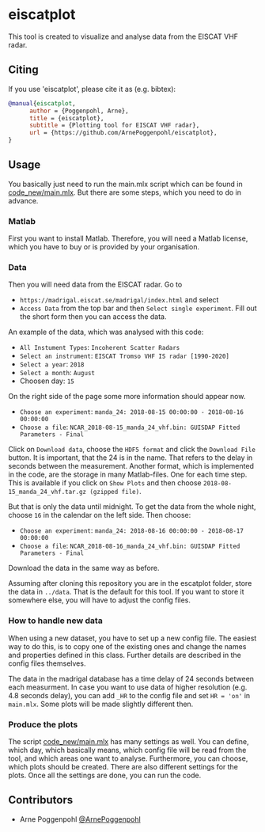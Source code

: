 # eiscatplot
This tool is created to visualize and analyse data from the EISCAT VHF radar.

## Citing
If you use 'eiscatplot', please cite it as (e.g. bibtex):
```bibtex
@manual{eiscatplot,
      author = {Poggenpohl, Arne},
      title = {eiscatplot},
      subtitle = {Plotting tool for EISCAT VHF radar},
      url = {https://github.com/ArnePoggenpohl/eiscatplot},
}
```

## Usage

You basically just need to run the main.mlx script which can be found in [code_new/main.mlx](code_new/main.mlx).
But there are some steps, which you need to do in advance.

### Matlab
First you want to install Matlab. Therefore, you will need a Matlab license, which you have to 
buy or is provided by your organisation.

### Data
Then you will need data from the EISCAT radar. Go to 

* `https://madrigal.eiscat.se/madrigal/index.html` and select
* `Access Data` from the top bar and then `Select single experiment`. Fill out the short form then you can access the data.

An example of the data, which was analysed with this code:

* `All Instument Types`: `Incoherent Scatter Radars`
* `Select an instrument`: `EISCAT Tromso VHF IS radar [1990-2020]`
* `Select a year`: `2018`
* `Select a month`: `August`
* Choosen day: `15`

On the right side of the page some more information should appear now.

* `Choose an experiment`: `manda_24: 2018-08-15 00:00:00 - 2018-08-16 00:00:00`
* `Choose a file`: `NCAR_2018-08-15_manda_24_vhf.bin: GUISDAP Fitted Parameters - Final`


Click on `Download data`, choose the `HDF5 format` and click the `Download File` button.
It is important, that the 24 is in the name. That refers to the delay in seconds between the
measurement.
Another format, which is implemented in the code, are the storage in many Matlab-files.
One for each time step. This is available if you click on `Show Plots` and then choose 
`2018-08-15_manda_24_vhf.tar.gz (gzipped file)`.

But that is only the data until midnight. To get the data from the whole night, choose `16`
in the calendar on the left side. Then choose:

* `Choose an experiment`: `manda_24: 2018-08-16 00:00:00 - 2018-08-17 00:00:00`
* `Choose a file`: `NCAR_2018-08-16_manda_24_vhf.bin: GUISDAP Fitted Parameters - Final`

Download the data in the same way as before.

Assuming after cloning this repository you are in the escatplot folder, store the data in `../data`.
That is the default for this tool. If you want to store it somewhere else, you will have to adjust
the config files.

### How to handle new data
When using a new dataset, you have to set up a new config file. The easiest way to do this, is to copy 
one of the existing ones and change the names and properties defined in this class. Further details are 
described in the config files themselves.

The data in the madrigal database has a time delay of 24 seconds between each measurment. In case you want
to use data of higher resolution (e.g. 4.8 seconds delay), you can add `_HR` to the config file and set
`HR = 'on'` in `main.mlx`. Some plots will be made slightly different then.

### Produce the plots
The script [code_new/main.mlx](code_new/main.mlx) has many settings as well. You can define, which day, 
which basically means, which config file will be read from the tool, and which areas one want to analyse. 
Furthermore, you can choose, which plots should be created. There are also different settings for the plots.
Once all the settings are done, you can run the code.

## Contributors

* Arne Poggenpohl [@ArnePoggenpohl](https://github.com/ArnePoggenpohl)
